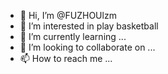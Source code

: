 - 👋 Hi, I’m @FUZHOUlzm
- 👀 I’m interested in play basketball
- 🌱 I’m currently learning ...
- 💞️ I’m looking to collaborate on ...
- 📫 How to reach me ...

<!---
FUZHOUlzm/FUZHOUlzm is a ✨ special ✨ repository because its `README.md` (this file) appears on your GitHub profile.
You can click the Preview link to take a look at your changes.
--->

